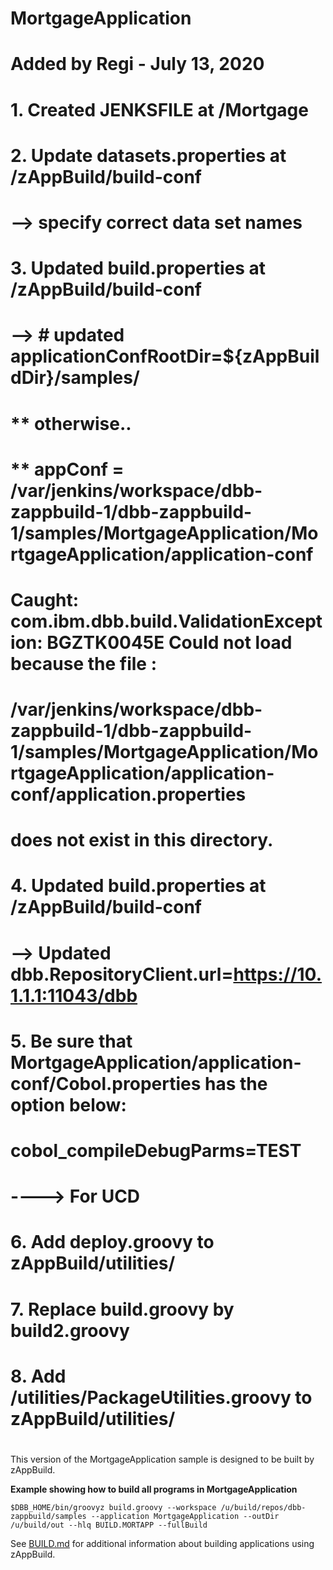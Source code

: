 # MortgageApplication
#
# Added by Regi - July 13, 2020
# 1. Created JENKSFILE at /Mortgage

# 2. Update datasets.properties  at    /zAppBuild/build-conf
# --> specify correct data set names

# 3. Updated build.properties at /zAppBuild/build-conf
# --> # updated applicationConfRootDir=${zAppBuildDir}/samples/
# ** otherwise..
# ** appConf = /var/jenkins/workspace/dbb-zappbuild-1/dbb-zappbuild-1/samples/MortgageApplication/MortgageApplication/application-conf
# Caught: com.ibm.dbb.build.ValidationException: BGZTK0045E Could not load because the file :
#  /var/jenkins/workspace/dbb-zappbuild-1/dbb-zappbuild-1/samples/MortgageApplication/MortgageApplication/application-conf/application.properties
#  does not exist in this directory.
#
# 4. Updated build.properties at /zAppBuild/build-conf
# --> Updated dbb.RepositoryClient.url=https://10.1.1.1:11043/dbb
#
# 5. Be sure that MortgageApplication/application-conf/Cobol.properties has the option below:
# cobol_compileDebugParms=TEST
# ----> For UCD
# 6. Add deploy.groovy to zAppBuild/utilities/
# 7. Replace build.groovy by build2.groovy
# 8. Add /utilities/PackageUtilities.groovy to  zAppBuild/utilities/
#
#
#
This version of the MortgageApplication sample is designed to be built by zAppBuild.

**Example showing how to build all programs in MortgageApplication**
```
$DBB_HOME/bin/groovyz build.groovy --workspace /u/build/repos/dbb-zappbuild/samples --application MortgageApplication --outDir /u/build/out --hlq BUILD.MORTAPP --fullBuild
```
See [BUILD.md](../../../BUILD.md) for additional information about building applications using zAppBuild.

